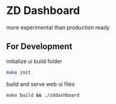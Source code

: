 # ZD Dashboard

more experimental than production ready

## For Development

initialize ui build folder

```sh
make init
```

build and serve web ui files

```sh
make build && ./zddashboard 
```